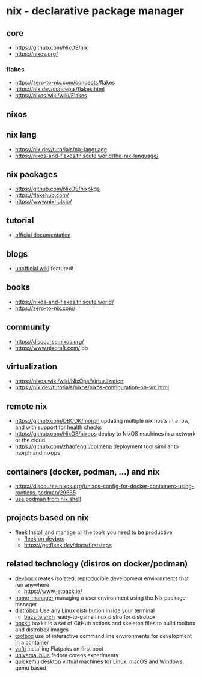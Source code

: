 # nix - declarative package manager

## core

* https://github.com/NixOS/nix
* https://nixos.org/

### flakes 

* https://zero-to-nix.com/concepts/flakes
* https://nix.dev/concepts/flakes.html
* https://nixos.wiki/wiki/Flakes

## nixos

## nix lang

* https://nix.dev/tutorials/nix-language
* https://nixos-and-flakes.thiscute.world/the-nix-language/

## nix packages

* https://github.com/NixOS/nixpkgs
* https://flakehub.com/
* https://www.nixhub.io/

## tutorial

* [official documentation](https://nix.dev/)

## blogs

* [unofficial wiki](https://nixos.wiki/) featured!

## books

* https://nixos-and-flakes.thiscute.world/
* https://zero-to-nix.com/

## community

* https://discourse.nixos.org/
* https://www.nixcraft.com/ bb

## virtualization

* https://nixos.wiki/wiki/NixOps/Virtualization
* https://nix.dev/tutorials/nixos/nixos-configuration-on-vm.html

## remote nix

* https://github.com/DBCDK/morph updating multiple nix hosts in a row, and with support for health checks
* https://github.com/NixOS/nixops deploy to NixOS machines in a network or the cloud
* https://github.com/zhaofengli/colmena deployment tool similiar to morph and nixops

## containers (docker, podman, ...) and nix

* https://discourse.nixos.org/t/nixos-config-for-docker-containers-using-rootless-podman/29635
* [use podman from nix shell](https://gist.github.com/adisbladis/187204cb772800489ee3dac4acdd9947)

## projects based on nix

* [fleek](https://getfleek.dev/) Install and manage all the tools you need to be productive
  + [fleek on devbox](https://getfleek.dev/docs/devbox)
  + https://getfleek.dev/docs/firststeps

## related technology (distros on docker/podman)

* [devbox](https://www.jetpack.io/devbox/) creates isolated, reproducible development environments that run anywhere
  + https://www.jetpack.io/
* [home-manager](https://github.com/nix-community/home-manager) managing a user environment using the Nix package manager
* [distrobox](https://github.com/89luca89/distrobox) Use any Linux distribution inside your terminal
  + [bazzite arch](https://github.com/ublue-os/bazzite-arch) ready-to-game linux distro for distrobox
* [boxkit](https://github.com/ublue-os/boxkit) boxkit is a set of GitHub actions and skeleton files to build toolbox and distrobox images
* [toolbox](https://github.com/containers/toolbox) use of interactive command line environments for development in a container
* [yafti](https://github.com/ublue-os/yafti) installing Flatpaks on first boot
* [universal blue](https://github.com/ublue-os) fedora coreos experiments
* [quickemu](https://github.com/quickemu-project/quickemu) desktop virtual machines for Linux, macOS and Windows, qemu based
